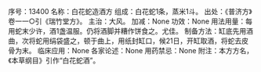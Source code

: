 序号：13400
名称：白花蛇造酒方
组成：白花蛇1条，蒸米1斗。
出处：《普济方》卷一一○引《瑞竹堂方》。
主治：大风。
加减：None
功效：None
用法用量：每用蛇末少许，酒1盏温服。仍将酒脚并糟作饼食之。尤佳。
制备方法：缸底先用酒曲，次将蛇用绢袋盛之，顿于曲上，用纸封缸口，候21日，开缸取酒，将蛇去皮骨为末。
临床应用：None
各家论述：None
用药禁忌：None
附注：本方方名，《本草纲目》引作“白花蛇酒”。
